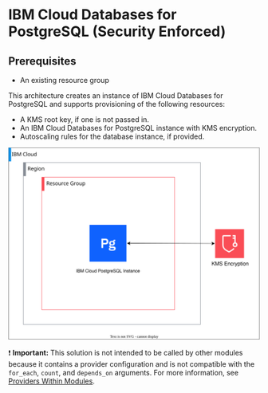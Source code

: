 # IBM Cloud Databases for PostgreSQL (Security Enforced)

## Prerequisites
- An existing resource group

This architecture creates an instance of IBM Cloud Databases for PostgreSQL and supports provisioning of the following resources:

- A KMS root key, if one is not passed in.
- An IBM Cloud Databases for PostgreSQL instance with KMS encryption.
- Autoscaling rules for the database instance, if provided.

![fscloud-postgresql](../../reference-architecture/deployable-architecture-postgresql.svg)

:exclamation: **Important:** This solution is not intended to be called by other modules because it contains a provider configuration and is not compatible with the `for_each`, `count`, and `depends_on` arguments. For more information, see [Providers Within Modules](https://developer.hashicorp.com/terraform/language/modules/develop/providers).

